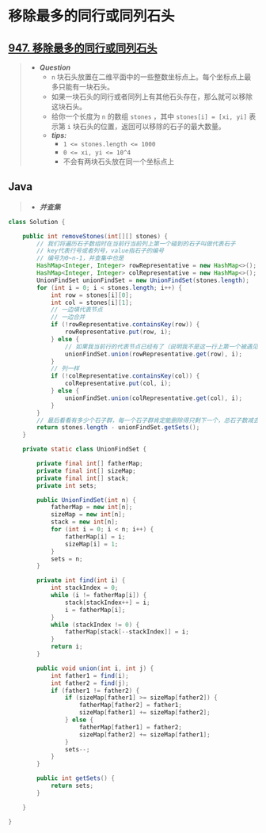 # 移除最多的同行或同列石头

## [947. 移除最多的同行或同列石头](https://leetcode.cn/problems/most-stones-removed-with-same-row-or-column/)

> - ***Question***
>   - `n` 块石头放置在二维平面中的一些整数坐标点上。每个坐标点上最多只能有一块石头。
>   - 如果一块石头的同行或者同列上有其他石头存在，那么就可以移除这块石头。
>   - 给你一个长度为 `n` 的数组 `stones` ，其中 `stones[i] = [xi, yi]` 表示第 `i` 块石头的位置，返回可以移除的石子的最大数量。
>   - ***tips:***
>     - `1 <= stones.length <= 1000`
>     - `0 <= xi, yi <= 10^4`
>     - 不会有两块石头放在同一个坐标点上

## Java

> - ***并查集***

```java
class Solution {

    public int removeStones(int[][] stones) {
        // 我们将遍历石子数组时在当前行当前列上第一个碰到的石子叫做代表石子
        // key代表行号或者列号，value指石子的编号
        // 编号为0~n-1，并查集中也是
        HashMap<Integer, Integer> rowRepresentative = new HashMap<>();
        HashMap<Integer, Integer> colRepresentative = new HashMap<>();
        UnionFindSet unionFindSet = new UnionFindSet(stones.length);
        for (int i = 0; i < stones.length; i++) {
            int row = stones[i][0];
            int col = stones[i][1];
            // 一边填代表节点
            // 一边合并
            if (!rowRepresentative.containsKey(row)) {
                rowRepresentative.put(row, i);
            } else {
                // 如果我当前行的代表节点已经有了（说明我不是这一行上第一个被遇见的石子，那么我就和代表石子合并）
                unionFindSet.union(rowRepresentative.get(row), i);
            }
            // 列一样
            if (!colRepresentative.containsKey(col)) {
                colRepresentative.put(col, i);
            } else {
                unionFindSet.union(colRepresentative.get(col), i);
            }
        }
        // 最后看看有多少个石子群，每一个石子群肯定能删除得只剩下一个，总石子数减去群数就是可以删除的数量
        return stones.length - unionFindSet.getSets();
    }

    private static class UnionFindSet {

        private final int[] fatherMap;
        private final int[] sizeMap;
        private final int[] stack;
        private int sets;

        public UnionFindSet(int n) {
            fatherMap = new int[n];
            sizeMap = new int[n];
            stack = new int[n];
            for (int i = 0; i < n; i++) {
                fatherMap[i] = i;
                sizeMap[i] = 1;
            }
            sets = n;
        }

        private int find(int i) {
            int stackIndex = 0;
            while (i != fatherMap[i]) {
                stack[stackIndex++] = i;
                i = fatherMap[i];
            }
            while (stackIndex != 0) {
                fatherMap[stack[--stackIndex]] = i;
            }
            return i;
        }

        public void union(int i, int j) {
            int father1 = find(i);
            int father2 = find(j);
            if (father1 != father2) {
                if (sizeMap[father1] >= sizeMap[father2]) {
                    fatherMap[father2] = father1;
                    sizeMap[father1] += sizeMap[father2];
                } else {
                    fatherMap[father1] = father2;
                    sizeMap[father2] += sizeMap[father1];
                }
                sets--;
            }
        }

        public int getSets() {
            return sets;
        }

    }

}
```
